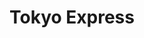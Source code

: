 ---
layout: place
title: Tokyo Express
permalink: /delaware/newark/tokyo-express.html
stateAbbr: DE
stateName: Delaware
cityName: Newark
seo:
  type: restaurant
  links: null
place_id: ChIJf7b6ErsAx4kRV93Qodn7ynI
photos:
  - name: >-
      places/ChIJf7b6ErsAx4kRV93Qodn7ynI/photos/AeeoHcLQzcePzKoIVmyjJG45W6BDr30IntRkF_HSA9ZDQkNNzonAwRKQhOjRb3mcoLabXlUnEmp3H5xJiTVrljnzJ-wzXnVEbp8KBSA4XhX-P8O7I2_5bhQyLgWRYAXIkGjQ5AM9ePxZDDz4C4CjxuY0FUrOzqACUwlPGAZmhT59jmPaLiQaJsR9XfAsKeoGm2jpahqKCKSFVK-bzksWNKyLCASBPDEk8rYaJbMz_SjCeC_iHtw0EhtHPSUIt7p_jRrfKYZqF5fWoGWqlvZAzFmjzqWg0MZZai35IHW6_puUFlMBOJF_tGbgXsaRLvAwPed-ewwbRLAD7YGuff4SCfc8RfgSOabHkmquv4glYgiiwj-bTpMwn8vZPU8hgiBe_4rdx4kFPWV-Ya05ZaJaT2fVTxnHiXs3cqTIcgrVyi2ht3qQTSzj
    widthPx: 1920
    heightPx: 1080
    authorAttributions:
      - displayName: Leighton Woods (Agent undertail)
        uri: https://maps.google.com/maps/contrib/115724187094935328135
        photoUri: >-
          https://lh3.googleusercontent.com/a-/ALV-UjW1K5GdnPvT9k2gMu4-IuUqy0XUjVHsjLj-5qyoyduY9ZjqKM5K=s100-p-k-no-mo
    flagContentUri: >-
      https://www.google.com/local/imagery/report/?cb_client=maps_api_places.places_api&image_key=!1e10!2sCIHM0ogKEICAgICk_KHMowE&hl=en-US
    googleMapsUri: >-
      https://www.google.com/maps/place//data=!3m4!1e2!3m2!1sCIHM0ogKEICAgICk_KHMowE!2e10!4m2!3m1!1s0x89c700bb12fab67f:0x72cafbd9a1d0dd57
  - name: >-
      places/ChIJf7b6ErsAx4kRV93Qodn7ynI/photos/AeeoHcIL4AobJaUTqfenf26ovTTqBxrOvW-5Y_eTLyWK7iHhJSol1i6D5hCoUkUFOS1ZXvfSH8kLddTncq4jHX6n2zu91d7qMRpgpRqlipJN_f71oUIgflye43jDOo4ZBwasDVPmNtIf9UYX0N_o0cGNsEVmmKQ-MakQvTpbf0nicoPNQ_r5BUlEp-xs8JdxgLVbXjXKtOWrmakqiXMvvITcBta8czFnVtrwwhdJ0qN3ts96ufGl7B9emsEr7QlNPE9osFqOY9J4gP1rwtQe4DXMDen-UVVNzPiixfSBJdIdkuFRm_64-jig2v5uWyp886gXo2C0FH9kAQTjyofQcefK-3mr4SJsmlH5VN8CyVbLghREJNXhgNVY8P-BarSHzrya_GrijtrlHVfl_hkJt3E7xJCzGUWCE-R6DWwI2NwmI4qfGFsq
    widthPx: 4800
    heightPx: 2700
    authorAttributions:
      - displayName: Ricardo Gomez
        uri: https://maps.google.com/maps/contrib/117576972479532155241
        photoUri: >-
          https://lh3.googleusercontent.com/a-/ALV-UjXpX0QGyaMyQ-iEzmkcIlRcASPtpWRQejgmyUPw_4UzWDkrE8IK=s100-p-k-no-mo
    flagContentUri: >-
      https://www.google.com/local/imagery/report/?cb_client=maps_api_places.places_api&image_key=!1e10!2sCIHM0ogKEICAgID43tb11QE&hl=en-US
    googleMapsUri: >-
      https://www.google.com/maps/place//data=!3m4!1e2!3m2!1sCIHM0ogKEICAgID43tb11QE!2e10!4m2!3m1!1s0x89c700bb12fab67f:0x72cafbd9a1d0dd57
  - name: >-
      places/ChIJf7b6ErsAx4kRV93Qodn7ynI/photos/AeeoHcIT7y-P2l4fvuuOVeB5_9JVh5dPkf_aKfzqgwcbwsYPYdPKHwahXsCcJgHKEfK8Ewilc7a9pNqYh5nSJTWcBLPT3uEXyvuFLNCH4QVrRSz4nN6sjWfoN7FpzGYKVSydzP7XaoLaavJgjpwKpf4RLACeuO9kAXKq6zfadQmK8hNFnj-E3QTow-tLtw3d2Tv8P8LNSh35WYAIPZ_0m-wIhKaO5DVV9xPNT2YS8HUtW9e_g3yAGjkLwEvO5U2DveMazkezwx7S_5RbHhOCpHkvOz-S5AXe2zVL7R1viI7UO68mR99twUrV1teJIzUUw7OHWWxpaysS2Er_k3-ffkIVyC5rlrTinNNM5NGB68Tel6V_0I9eoLse1JN0iD7_uvDWmPKtDRUrIblePA1mpZ8wqqRRF2eBECPYHWc-7Y40B-AQFw
    widthPx: 3024
    heightPx: 4032
    authorAttributions:
      - displayName: melissa tecce
        uri: https://maps.google.com/maps/contrib/110659560216309771394
        photoUri: >-
          https://lh3.googleusercontent.com/a/ACg8ocJMauo_fBuBqq7nngTzlZfqBB6BprtlDGh517er9pvm3LB0jw=s100-p-k-no-mo
    flagContentUri: >-
      https://www.google.com/local/imagery/report/?cb_client=maps_api_places.places_api&image_key=!1e10!2sCIHM0ogKEICAgICj-PLVHA&hl=en-US
    googleMapsUri: >-
      https://www.google.com/maps/place//data=!3m4!1e2!3m2!1sCIHM0ogKEICAgICj-PLVHA!2e10!4m2!3m1!1s0x89c700bb12fab67f:0x72cafbd9a1d0dd57
  - name: >-
      places/ChIJf7b6ErsAx4kRV93Qodn7ynI/photos/AeeoHcLtfxwhKD8zwIdX_k4FwNp9ZXfAqOmRdL6-SI-NlyNiswgMMyY1LYUUq2b7TLLPEPKML-UE03t2WbuQmFn9syaw3O6ybs0W057JvSbKkHnT_ATLxa78p9-nRPjBNJoYrLP1SgD4ssHPPFrI8fl509zPzVQ-TzPqD-NUiNpa0VwnClHAPE3B5gRBNyAGAJn-ks7uELUPaioYusubaw-tZ8ZUJ6K5dCRoW_TegQ45Z-dPcngI9d4MU9wMnRUAUbkpVB068AL8ZHSa4WiqRhwHSSE4sV_7GBBgIAncnKpXPauD_eyKpJyR6glxobFMXgAOa5Np9J0cJTa4Bhrs0fZQbEhZS7XuA22wMrh6r90baIobhVpjmK6rLskHTPdcu9RWJ5WI3LLd3RYqvhcAVMgp-GSn29nggSzXMIF25jsYJ3BHJ7U
    widthPx: 3024
    heightPx: 4032
    authorAttributions:
      - displayName: Aaron Jones
        uri: https://maps.google.com/maps/contrib/107792300764024032550
        photoUri: >-
          https://lh3.googleusercontent.com/a/ACg8ocIww2Y15H3StKr61C-uka3ctr9TxrpNEq5j-94dKcfrVU_Rqw=s100-p-k-no-mo
    flagContentUri: >-
      https://www.google.com/local/imagery/report/?cb_client=maps_api_places.places_api&image_key=!1e10!2sCIHM0ogKEICAgMCw3cueiAE&hl=en-US
    googleMapsUri: >-
      https://www.google.com/maps/place//data=!3m4!1e2!3m2!1sCIHM0ogKEICAgMCw3cueiAE!2e10!4m2!3m1!1s0x89c700bb12fab67f:0x72cafbd9a1d0dd57
  - name: >-
      places/ChIJf7b6ErsAx4kRV93Qodn7ynI/photos/AeeoHcIdKo9Rgbsz_zbaLLxjCaKRMj0U4iNjFz-aTAMBRreAIQJghA3G5JYJxoKkMFJVPTtraa8lor9V3KQMiTcBVPb2NYk1TQN2i2W5TIInezhUhLHrPMypTEaiKmFaZYiW2AUfqOFfq56dss2IOFvooQH3RZh8orEdS8hgbamVBhbBnps2dd0r63XNqASCghTxhWgMHi7vbn5B1E97iKyZCyRg8bXzNGBAZ_5RobwUg_aDVnqPFzaLMCQxnqxC3zjwYPt_buN2N7yjsX2nW5HNA3BiLJm59uWocPsC-3gcLxwFKYnaI5znawDMKajCXqDAqsJZ1oyghsgqzDkAzME2MeUsXvFCytnUzf0u7e6jFP8bt0RPk_ezj9diG_OlpAemUnWA5hUq7qTkDe8leZlCU44qJV2UhXO1GHGARa6SlG6N-w
    widthPx: 3600
    heightPx: 4800
    authorAttributions:
      - displayName: Toinette Alexander
        uri: https://maps.google.com/maps/contrib/117508595712941069819
        photoUri: >-
          https://lh3.googleusercontent.com/a-/ALV-UjX5uKaoSh5BH9mEtArjzvFbdg5FEueHnPl8xF08_dxGRfKkWkM8=s100-p-k-no-mo
    flagContentUri: >-
      https://www.google.com/local/imagery/report/?cb_client=maps_api_places.places_api&image_key=!1e10!2sCIHM0ogKEICAgICP3pPjSg&hl=en-US
    googleMapsUri: >-
      https://www.google.com/maps/place//data=!3m4!1e2!3m2!1sCIHM0ogKEICAgICP3pPjSg!2e10!4m2!3m1!1s0x89c700bb12fab67f:0x72cafbd9a1d0dd57
  - name: >-
      places/ChIJf7b6ErsAx4kRV93Qodn7ynI/photos/AeeoHcLelxoAsdJjVsz1d0uqO989kEC3V22cGZirvMUOSRr8YdMLJBgF0wM3rOZo7QdNb1E8hkvynlzhrvdc0KQaghEYccQR_ibqeUT_i-eVNGHzMPd3PwRjigA568lin4Ufweta82XJsWH_F6Q3-tXY3ppje0OpKbuZOXT11yCD0yvUritYpFAsc-gqxQTivrHQvp-z3GGwoHo0-_0UvD3yptFTuv9laF7fW_b9h7L9tHzFokD62E9H5f7hti7f_zJO1ltUP4QI2Q8b4Ra5FDefRu9LM5pxC4x_AhM4rO4fLoFxJneUu_wPe4Gxox1F30LeNbQiptwgvJP4daRiAB9jVBcs79L_66jqdN_jjbbX24YAJBEFroEW5zneYuf84c8r4FrGlZxEDNOr19DFAyPMHtZn-g_ugVPYLIc4Nf6nPoH3HRW5
    widthPx: 3024
    heightPx: 4032
    authorAttributions:
      - displayName: Seven Eleven
        uri: https://maps.google.com/maps/contrib/102596714973697455206
        photoUri: >-
          https://lh3.googleusercontent.com/a/ACg8ocILb6XKM7m6vL8CLp7_A2x5vRRUlBzb1Pn6mjyp2U5Dr1iAOw=s100-p-k-no-mo
    flagContentUri: >-
      https://www.google.com/local/imagery/report/?cb_client=maps_api_places.places_api&image_key=!1e10!2sCIHM0ogKEICAgIDD7NyqpAE&hl=en-US
    googleMapsUri: >-
      https://www.google.com/maps/place//data=!3m4!1e2!3m2!1sCIHM0ogKEICAgIDD7NyqpAE!2e10!4m2!3m1!1s0x89c700bb12fab67f:0x72cafbd9a1d0dd57
  - name: >-
      places/ChIJf7b6ErsAx4kRV93Qodn7ynI/photos/AeeoHcJD1TaUZmXfC11smUNcOw8g4RVElOTjJ2GuhXdnsbBWJ5cqFjwBe_D-4QS-PHw4-6PkLYpzD7MHNvJwUGTRqIGTLuDQtUX7hiRuA0CmfWAQuuFpI_-RgfErou5mqaeizXWsnaU7klxO6abC52zqM3bMegp_twuASm0GTqPN-em3Lp8TEAebMLJCJg5WcoEK2uAeUGdA3OMAwEturHMKwPr4OSJUXO_mQd_TFLeiSMBYDo13_vdF2O90dUG7xU-5XDwKLi-DSzRBNUSYdNLjN-AeEOCpfOWHfocW_YSJmoYUtRrm3jadKDrZb0gA7On88vvSjmGitgqz0eOhZfdfH854iHKSqo2U3llXEaje5ScaA1DbrBIPFxI2avhFbX52mb6SytBXXjewsLdj489aPr_Q5CKQNrEXZo1ZUTS0YxBCkE_Q2-3HwTJpAxQivcD3
    widthPx: 3456
    heightPx: 4608
    authorAttributions:
      - displayName: Louis Torres TSX
        uri: https://maps.google.com/maps/contrib/111864017360847406331
        photoUri: >-
          https://lh3.googleusercontent.com/a-/ALV-UjWTAt9B7qNrAaqlruZQMCnQtz9HN8m8c5LkcT2eaTcZfmVmQ12C=s100-p-k-no-mo
    flagContentUri: >-
      https://www.google.com/local/imagery/report/?cb_client=maps_api_places.places_api&image_key=!1e10!2sCIABIhADyddmNx16bWepYnwACFXY&hl=en-US
    googleMapsUri: >-
      https://www.google.com/maps/place//data=!3m4!1e2!3m2!1sCIABIhADyddmNx16bWepYnwACFXY!2e10!4m2!3m1!1s0x89c700bb12fab67f:0x72cafbd9a1d0dd57
  - name: >-
      places/ChIJf7b6ErsAx4kRV93Qodn7ynI/photos/AeeoHcLi0eWyLjsyb1ufEF4eB8F3mv_lzoMuc7_qnTbt60hLY4qjvmxO-N5g1Fzd-l1eHWC9CWpHyEQiS0RK6bCMhYnIFJRh3wcfhYcjIBzxDdKAdBw0HJua2rXzbH4kZe8GUY3880BhpDoT3Cu0vWz2hsJbD30MpGOpPtHiqryF6w1ZGm6qWFBJb9ljZ3ssOo6r2jU0f_YNqOEG2IS2NLMiWMlN9jbSTIDEq9qkUOvhXZOfedWAFNa8yFy3M2E8gR3f8T-qvWy3dp7bSUdBlXRYmLvyghThbNwwAkIdmkG7H-Qxe7lv--9pknr4D21cAgAtCmbuZ8J8neqDB54YKyAWYrOOP0yOUhZsJZM45shwWpbETwoHOL4Rs5SM-XalkqI6m6rTxkgfQa4E9QTOplq7D4fc1-rfwkpLFyFCdQ7h2is
    widthPx: 4800
    heightPx: 2700
    authorAttributions:
      - displayName: Ricardo Gomez
        uri: https://maps.google.com/maps/contrib/117576972479532155241
        photoUri: >-
          https://lh3.googleusercontent.com/a-/ALV-UjXpX0QGyaMyQ-iEzmkcIlRcASPtpWRQejgmyUPw_4UzWDkrE8IK=s100-p-k-no-mo
    flagContentUri: >-
      https://www.google.com/local/imagery/report/?cb_client=maps_api_places.places_api&image_key=!1e10!2sCIHM0ogKEICAgID43uqJIA&hl=en-US
    googleMapsUri: >-
      https://www.google.com/maps/place//data=!3m4!1e2!3m2!1sCIHM0ogKEICAgID43uqJIA!2e10!4m2!3m1!1s0x89c700bb12fab67f:0x72cafbd9a1d0dd57
  - name: >-
      places/ChIJf7b6ErsAx4kRV93Qodn7ynI/photos/AeeoHcL54VPZ9Ystlx4SzLIzNDlYwDboiiLs_rzofFZk1Q_VBs-k0IsbJn9iwMxWteZxhw-7YpWgEAS9Gnn2YF6qSSPaiPEaqtbf3i155nk0Sw4SU2Ag9UHoOvN2duSZ_UakHTbqL5uCS3PGFzGDuyJcDYTITvBahngPCe5eCAw4reKHfFHwe3Wi1AYEqbYdUhOYZnjsTAt1AXoDyUL-zUxL1cCt80njmczdMC1FfFhuS_8Mn7kuj0YJ8w1ihLWm2WL5EwO2SEXBRZ2eyjrDdX_XyGFaFHY7T7IuYcmvgQjU9CiDn3fGUtDiPVQCjrrWzfm6dJtYvrcBwh43P5vqo6bVtfnJbkjKIG7ljYaf7sCctutT_5ep1pEY3PYayl1QhSnMEfv8UCAnjXTNKRagOoM8VfvaZxNL9XL4qBU5nYMbAcPscblE
    widthPx: 4800
    heightPx: 2700
    authorAttributions:
      - displayName: Ricardo Gomez
        uri: https://maps.google.com/maps/contrib/109308720702935618150
        photoUri: >-
          https://lh3.googleusercontent.com/a-/ALV-UjUiRBNQO6PZRrbStzJjguCAD5RV9sDyfAfG-myuNGGvd2-BfIyW=s100-p-k-no-mo
    flagContentUri: >-
      https://www.google.com/local/imagery/report/?cb_client=maps_api_places.places_api&image_key=!1e10!2sCIHM0ogKEICAgICkhLOB9QE&hl=en-US
    googleMapsUri: >-
      https://www.google.com/maps/place//data=!3m4!1e2!3m2!1sCIHM0ogKEICAgICkhLOB9QE!2e10!4m2!3m1!1s0x89c700bb12fab67f:0x72cafbd9a1d0dd57
  - name: >-
      places/ChIJf7b6ErsAx4kRV93Qodn7ynI/photos/AeeoHcIdTGkjFpeu2d5E3hSzssu5ev0MY5zbF3plZ4ANC25G9k7a0F4ULgQZ9yJvuZOGcdM2VggsOdSFeig6P0BUwyaRQvJWgs97XSAZB6xxNmdrRbrFwRAwEh0_92g4ZBYwQBGeGpR5H-uxQ3Qc-WrTHLI9QZxwm-ODrHTejE0udQyzNy90jC-sAHNFikzM_YjtiuTFfwz4ySL7ZJm8ProRefiwU5HxrXXCX43N0RbJvN1qoXdwN69QwZwW64zBUy5Qvjfe6LWUf1X0_S7lSmscTvyYkFDx34lu6OXsnIc9U8vD7ia_accdp6yVBOVmSqc_CA6tpl4UCw_qCCTnEXs_QAa3e9_UvzRBtN3w_f65yvykfIQumUownl4UO678BzpDXh6nkKVkgRhSF_qugCfLLcba4lGKkcXVk2bwtYjYXFLiqA
    widthPx: 3200
    heightPx: 4800
    authorAttributions:
      - displayName: Ricardo Gomez
        uri: https://maps.google.com/maps/contrib/117576972479532155241
        photoUri: >-
          https://lh3.googleusercontent.com/a-/ALV-UjXpX0QGyaMyQ-iEzmkcIlRcASPtpWRQejgmyUPw_4UzWDkrE8IK=s100-p-k-no-mo
    flagContentUri: >-
      https://www.google.com/local/imagery/report/?cb_client=maps_api_places.places_api&image_key=!1e10!2sCIHM0ogKEICAgIDR5MnkUw&hl=en-US
    googleMapsUri: >-
      https://www.google.com/maps/place//data=!3m4!1e2!3m2!1sCIHM0ogKEICAgIDR5MnkUw!2e10!4m2!3m1!1s0x89c700bb12fab67f:0x72cafbd9a1d0dd57
address: 4146 Ogletown Stanton Rd, Newark, DE 19713, USA
street: 4146 Ogletown Stanton Rd
city: Newark
state: DE
zip: '19713'
country: USA
neighborhood: null
latitude: '39.686056'
longitude: '-75.683511'
accessibility_options:
  wheelchairAccessibleParking: true
  wheelchairAccessibleEntrance: true
  wheelchairAccessibleRestroom: true
  wheelchairAccessibleSeating: true
business_status: OPERATIONAL
name: Tokyo Express
google_maps_links:
  directionsUri: >-
    https://www.google.com/maps/dir//''/data=!4m7!4m6!1m1!4e2!1m2!1m1!1s0x89c700bb12fab67f:0x72cafbd9a1d0dd57!3e0
  placeUri: https://maps.google.com/?cid=8271700577760632151
  writeAReviewUri: >-
    https://www.google.com/maps/place//data=!4m3!3m2!1s0x89c700bb12fab67f:0x72cafbd9a1d0dd57!12e1
  reviewsUri: >-
    https://www.google.com/maps/place//data=!4m4!3m3!1s0x89c700bb12fab67f:0x72cafbd9a1d0dd57!9m1!1b1
  photosUri: >-
    https://www.google.com/maps/place//data=!4m3!3m2!1s0x89c700bb12fab67f:0x72cafbd9a1d0dd57!10e5
primary_type: Japanese Restaurant
opening_hours:
  regular: null
  current: null
secondary_opening_hours:
  regular:
    weekdayDescriptions: null
    type: null
  current:
    weekdayDescriptions: null
    type: null
phone: (302) 733-7998
price_level: PRICE_LEVEL_INEXPENSIVE
price_range: $10 &ndash; $20
rating: '4.4'
rating_count: 0
website: null
description: >-
  Discover Tokyo Express in Newark, Delaware$$$Tokyo Express in Newark,
  Delaware, stands out as a casual Japanese restaurant offering an array of
  flavorful options that highlight fresh ingredients and traditional flavors.
  This spot specializes in small plates, teriyaki, hibachi-style dishes, and a
  selection of sushi that appeals to those seeking authentic tastes in a relaxed
  setting. With accessible features like wheelchair-friendly parking and
  entrances, it's designed to welcome everyone looking for a convenient dining
  experience. The menu emphasizes affordable, well-prepared meals that make it a
  go-to choice for sushi enthusiasts exploring local Japanese cuisine near them.
generative_summary: >-
  Discover Tokyo Express in Newark, Delaware$$$Tokyo Express in Newark,
  Delaware, stands out as a casual Japanese restaurant offering an array of
  flavorful options that highlight fresh ingredients and traditional flavors.
  This spot specializes in small plates, teriyaki, hibachi-style dishes, and a
  selection of sushi that appeals to those seeking authentic tastes in a relaxed
  setting. With accessible features like wheelchair-friendly parking and
  entrances, it's designed to welcome everyone looking for a convenient dining
  experience. The menu emphasizes affordable, well-prepared meals that make it a
  go-to choice for sushi enthusiasts exploring local Japanese cuisine near them.
generative_disclosure: Summarized by AI using the Grok-3-Mini model.
reviews:
  - name: >-
      places/ChIJf7b6ErsAx4kRV93Qodn7ynI/reviews/ChdDSUhNMG9nS0VJQ0FnSUNQM3BQajhnRRAB
    relativePublishTimeDescription: 4 months ago
    rating: 5
    text:
      text: >-
        Food here is always fresh and excellent some of the staff accents are
        very strong a little hard to understand but they are very polite. I have
        ordered many dishes especially the sushi, today I got the Jumbo shrimp
        bowl with vegetables the shrimp are not jumbo but the bowl was delicious
        🤤 Love this place give them a try prices are very reasonable also!!!
      languageCode: en
    originalText:
      text: >-
        Food here is always fresh and excellent some of the staff accents are
        very strong a little hard to understand but they are very polite. I have
        ordered many dishes especially the sushi, today I got the Jumbo shrimp
        bowl with vegetables the shrimp are not jumbo but the bowl was delicious
        🤤 Love this place give them a try prices are very reasonable also!!!
      languageCode: en
    authorAttribution:
      displayName: Toinette Alexander
      uri: https://www.google.com/maps/contrib/117508595712941069819/reviews
      photoUri: >-
        https://lh3.googleusercontent.com/a-/ALV-UjX5uKaoSh5BH9mEtArjzvFbdg5FEueHnPl8xF08_dxGRfKkWkM8=s128-c0x00000000-cc-rp-mo-ba3
    publishTime: '2024-11-24T20:14:20.797458Z'
    flagContentUri: >-
      https://www.google.com/local/review/rap/report?postId=ChdDSUhNMG9nS0VJQ0FnSUNQM3BQajhnRRAB&d=17924085&t=1
    googleMapsUri: >-
      https://www.google.com/maps/reviews/data=!4m6!14m5!1m4!2m3!1sChdDSUhNMG9nS0VJQ0FnSUNQM3BQajhnRRAB!2m1!1s0x89c700bb12fab67f:0x72cafbd9a1d0dd57
  - name: >-
      places/ChIJf7b6ErsAx4kRV93Qodn7ynI/reviews/ChdDSUhNMG9nS0VJQ0FnSUNqLVBMVnJBRRAB
    relativePublishTimeDescription: 12 months ago
    rating: 5
    text:
      text: >-
        My go to pick up spot. I get hibachi steak bowl, add extra egg no
        veggies & shrimp tempura roll. Under $15 and prepared consistent & good.
        Bowls are a little on the small side but very affordable. Shrimp tempura
        roll also A+! Would def recommend
      languageCode: en
    originalText:
      text: >-
        My go to pick up spot. I get hibachi steak bowl, add extra egg no
        veggies & shrimp tempura roll. Under $15 and prepared consistent & good.
        Bowls are a little on the small side but very affordable. Shrimp tempura
        roll also A+! Would def recommend
      languageCode: en
    authorAttribution:
      displayName: melissa tecce
      uri: https://www.google.com/maps/contrib/110659560216309771394/reviews
      photoUri: >-
        https://lh3.googleusercontent.com/a/ACg8ocJMauo_fBuBqq7nngTzlZfqBB6BprtlDGh517er9pvm3LB0jw=s128-c0x00000000-cc-rp-mo
    publishTime: '2024-04-17T22:52:22.676860Z'
    flagContentUri: >-
      https://www.google.com/local/review/rap/report?postId=ChdDSUhNMG9nS0VJQ0FnSUNqLVBMVnJBRRAB&d=17924085&t=1
    googleMapsUri: >-
      https://www.google.com/maps/reviews/data=!4m6!14m5!1m4!2m3!1sChdDSUhNMG9nS0VJQ0FnSUNqLVBMVnJBRRAB!2m1!1s0x89c700bb12fab67f:0x72cafbd9a1d0dd57
  - name: >-
      places/ChIJf7b6ErsAx4kRV93Qodn7ynI/reviews/ChZDSUhNMG9nS0VJQ0FnSURQOC1UOFlREAE
    relativePublishTimeDescription: 4 months ago
    rating: 5
    text:
      text: >-
        This place has been a go to for me for many years. I absolutely love
        this place. The sushi is on point, the staff is super attentive and
        friendly, always smiling and ready to serve, did I mention the sushi?
        Not to take away from their fantastic bowls. I can't Give this place
        enough praise.
      languageCode: en
    originalText:
      text: >-
        This place has been a go to for me for many years. I absolutely love
        this place. The sushi is on point, the staff is super attentive and
        friendly, always smiling and ready to serve, did I mention the sushi?
        Not to take away from their fantastic bowls. I can't Give this place
        enough praise.
      languageCode: en
    authorAttribution:
      displayName: Lee Vega
      uri: https://www.google.com/maps/contrib/114537224430333939908/reviews
      photoUri: >-
        https://lh3.googleusercontent.com/a-/ALV-UjWfQ64PD2E3wHIjnDYahE3C4YCCTiYzVrbVGSElDuCRiY2nvBMH=s128-c0x00000000-cc-rp-mo-ba3
    publishTime: '2024-12-05T13:09:10.718669Z'
    flagContentUri: >-
      https://www.google.com/local/review/rap/report?postId=ChZDSUhNMG9nS0VJQ0FnSURQOC1UOFlREAE&d=17924085&t=1
    googleMapsUri: >-
      https://www.google.com/maps/reviews/data=!4m6!14m5!1m4!2m3!1sChZDSUhNMG9nS0VJQ0FnSURQOC1UOFlREAE!2m1!1s0x89c700bb12fab67f:0x72cafbd9a1d0dd57
  - name: >-
      places/ChIJf7b6ErsAx4kRV93Qodn7ynI/reviews/ChdDSUhNMG9nS0VJQ0FnTURnNl9uWS13RRAB
    relativePublishTimeDescription: a month ago
    rating: 5
    text:
      text: >-
        The father was a lovely man, the red hair girl, I think was his daughter
        was LOVELY. Passionately made sushi with LOVE and dedication. Thank you
        for the amazing experience. 10/10 ⭐️⭐️⭐️⭐️⭐️
      languageCode: en
    originalText:
      text: >-
        The father was a lovely man, the red hair girl, I think was his daughter
        was LOVELY. Passionately made sushi with LOVE and dedication. Thank you
        for the amazing experience. 10/10 ⭐️⭐️⭐️⭐️⭐️
      languageCode: en
    authorAttribution:
      displayName: Emily Goetz
      uri: https://www.google.com/maps/contrib/112704823234540598596/reviews
      photoUri: >-
        https://lh3.googleusercontent.com/a/ACg8ocKRSeYl-LtLksnogleM9nIKiTjgDNt2jT97h5jXIbF-0bZBtw=s128-c0x00000000-cc-rp-mo
    publishTime: '2025-02-27T15:32:03.393533Z'
    flagContentUri: >-
      https://www.google.com/local/review/rap/report?postId=ChdDSUhNMG9nS0VJQ0FnTURnNl9uWS13RRAB&d=17924085&t=1
    googleMapsUri: >-
      https://www.google.com/maps/reviews/data=!4m6!14m5!1m4!2m3!1sChdDSUhNMG9nS0VJQ0FnTURnNl9uWS13RRAB!2m1!1s0x89c700bb12fab67f:0x72cafbd9a1d0dd57
  - name: >-
      places/ChIJf7b6ErsAx4kRV93Qodn7ynI/reviews/ChZDSUhNMG9nS0VJQ0FnSUN3cXQ3ZU9REAE
    relativePublishTimeDescription: 6 years ago
    rating: 5
    text:
      text: >-
        My wife and I were pleasantly surprised at the wonderful sushi
        selection. The rolls are fresh and very tasty.


        Try the volcano roll, lemon roll, and red lover. Excellent and cheap.
      languageCode: en
    originalText:
      text: >-
        My wife and I were pleasantly surprised at the wonderful sushi
        selection. The rolls are fresh and very tasty.


        Try the volcano roll, lemon roll, and red lover. Excellent and cheap.
      languageCode: en
    authorAttribution:
      displayName: Ricardo Gomez
      uri: https://www.google.com/maps/contrib/117576972479532155241/reviews
      photoUri: >-
        https://lh3.googleusercontent.com/a-/ALV-UjXpX0QGyaMyQ-iEzmkcIlRcASPtpWRQejgmyUPw_4UzWDkrE8IK=s128-c0x00000000-cc-rp-mo-ba5
    publishTime: '2018-08-25T22:06:34.498903Z'
    flagContentUri: >-
      https://www.google.com/local/review/rap/report?postId=ChZDSUhNMG9nS0VJQ0FnSUN3cXQ3ZU9REAE&d=17924085&t=1
    googleMapsUri: >-
      https://www.google.com/maps/reviews/data=!4m6!14m5!1m4!2m3!1sChZDSUhNMG9nS0VJQ0FnSUN3cXQ3ZU9REAE!2m1!1s0x89c700bb12fab67f:0x72cafbd9a1d0dd57
review_summary: >-
  What Customers Are Buzzing About$$$Visitors often praise the fresh and tasty
  sushi along with hearty bowls that deliver great value without breaking the
  bank. Many highlight the consistent quality and quick preparation, making it a
  reliable pick for casual meals on the go. Folks appreciate the friendly
  service and welcoming vibe, which adds to the overall enjoyment of the food.
  While portions might feel modest at times, the affordability and flavor keep
  people coming back for more Japanese-inspired dishes. All in all, it's a solid
  spot that earns high marks for satisfying cravings in a straightforward,
  enjoyable way.
review_disclosure: Summarized by AI using the Grok-3-Mini model.
parking_options:
  freeParkingLot: true
  freeStreetParking: true
  valetParking: false
payment_options:
  acceptsCreditCards: true
  acceptsDebitCards: true
  acceptsCashOnly: false
  acceptsNfc: true
allow_dogs: null
curbside_pickup: false
delivery: true
dine_in: true
good_for_children: true
good_for_groups: true
good_for_sports: false
live_music: false
menu_for_children: false
outdoor_seating: false
reservable: false
restroom: true
serves_beer: false
serves_breakfast: false
serves_brunch: false
serves_cocktails: false
serves_coffee: false
serves_dinner: true
serves_dessert: false
serves_lunch: true
serves_vegetarian_food: true
serves_wine: false
takeout: true
update_category: pro
places_description: null

---
